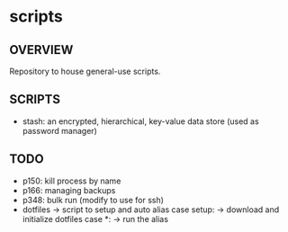# scripts
## OVERVIEW
Repository to house general-use scripts.

## SCRIPTS
- stash: an encrypted, hierarchical, key-value data store (used as password manager)

## TODO
- p150: kill process by name
- p166: managing backups
- p348: bulk run (modify to use for ssh)
- dotfiles -> script to setup and auto alias
    case setup: -> download and initialize dotfiles
    case *: -> run the alias
